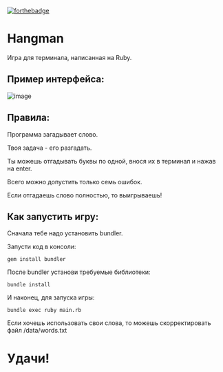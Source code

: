 [![forthebadge](http://forthebadge.com/images/badges/made-with-ruby.svg)](http://forthebadge.com)
# Hangman

Игра для терминала, написанная на Ruby.

## Пример интерфейса:

![image](https://user-images.githubusercontent.com/84347249/175002377-30698e49-645c-4a34-bd1b-50a7e4ac7ed6.png)


## Правила:

Программа загадывает слово.

Твоя задача - его разгадать.

Ты можешь отгадывать буквы по одной, внося их в терминал и нажав на enter.

Всего можно допустить только семь ошибок.

Если отгадаешь слово полностью, то выигрываешь!

## Как запустить игру:

Сначала тебе надо установить bundler.

Запусти код в консоли:

```
gem install bundler
```
После bundler установи требуемые библиотеки:

```
bundle install
```

И наконец, для запуска игры:

```
bundle exec ruby main.rb
```

Если хочешь использовать свои слова, то можешь скорректировать файл /data/words.txt

# Удачи!
